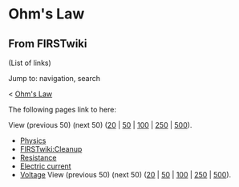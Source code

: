 # Ohm's Law

## From FIRSTwiki

(List of links)

Jump to: navigation, search

< [Ohm's Law](/index.php?title=Ohm%27s_Law&redirect=no "Ohm's Law")

The following pages link to here:

View (previous 50) (next 50) ([20](/index.php?title=Special:Whatlinkshere/Ohm%27s_Law&limit=20&from=0 "Special:Whatlinkshere/Ohm's Law") | [50](/index.php?title=Special:Whatlinkshere/Ohm%27s_Law&limit=50&from=0 "Special:Whatlinkshere/Ohm's Law") | [100](/index.php?title=Special:Whatlinkshere/Ohm%27s_Law&limit=100&from=0 "Special:Whatlinkshere/Ohm's Law") | [250](/index.php?title=Special:Whatlinkshere/Ohm%27s_Law&limit=250&from=0 "Special:Whatlinkshere/Ohm's Law") | [500](/index.php?title=Special:Whatlinkshere/Ohm%27s_Law&limit=500&from=0 "Special:Whatlinkshere/Ohm's Law")).

- [Physics](physics)
- [FIRSTwiki:Cleanup](FIRSTwiki:Cleanup "FIRSTwiki:Cleanup")
- [Resistance](Resistance "Resistance")
- [Electric current](Electric_current "Electric current")
- [Voltage](Voltage "Voltage") View (previous 50) (next 50) ([20](/index.php?title=Special:Whatlinkshere/Ohm%27s_Law&limit=20&from=0 "Special:Whatlinkshere/Ohm's Law") | [50](/index.php?title=Special:Whatlinkshere/Ohm%27s_Law&limit=50&from=0 "Special:Whatlinkshere/Ohm's Law") | [100](/index.php?title=Special:Whatlinkshere/Ohm%27s_Law&limit=100&from=0 "Special:Whatlinkshere/Ohm's Law") | [250](/index.php?title=Special:Whatlinkshere/Ohm%27s_Law&limit=250&from=0 "Special:Whatlinkshere/Ohm's Law") | [500](/index.php?title=Special:Whatlinkshere/Ohm%27s_Law&limit=500&from=0 "Special:Whatlinkshere/Ohm's Law")).
